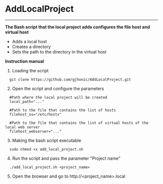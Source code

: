 # AddLocalProject
____

**The Bash script that the local project adds configures the file host and virtual host**

- Adds a local host
- Creates a directory
- Sets the path to the directory in the virtual host

**Instruction manual**

1) Loading the script
```
  git clone https://github.com/gjhonic/AddLocalProject.git
```

2) Open the script and configure the parameters
```
  #Path where the local project will be created
  local_path="..."

  #Path to the file that contains the list of hosts
  filehost_os="/etc/hosts"

  #Path to the file that contains the list of virtual hosts of the local web server
  filehost_webserver="..."
```

3) Making the bash script executable
```
  sudo chmod +x add_local_project.sh
```

4) Run the script and pass the parameter "Project name"
```
  ./add_local_project.sh <project_name>
```

5) Open the browser and go to http://<project_name>.local

